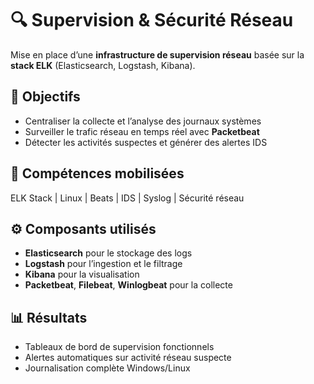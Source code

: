 # 🔍 Supervision & Sécurité Réseau

Mise en place d’une **infrastructure de supervision réseau** basée sur la **stack ELK** (Elasticsearch, Logstash, Kibana).

## 🎯 Objectifs
- Centraliser la collecte et l’analyse des journaux systèmes
- Surveiller le trafic réseau en temps réel avec **Packetbeat**
- Détecter les activités suspectes et générer des alertes IDS

## 🧠 Compétences mobilisées
ELK Stack | Linux | Beats | IDS | Syslog | Sécurité réseau

## ⚙️ Composants utilisés
- **Elasticsearch** pour le stockage des logs  
- **Logstash** pour l’ingestion et le filtrage  
- **Kibana** pour la visualisation  
- **Packetbeat**, **Filebeat**, **Winlogbeat** pour la collecte  

## 📊 Résultats
- Tableaux de bord de supervision fonctionnels  
- Alertes automatiques sur activité réseau suspecte  
- Journalisation complète Windows/Linux
